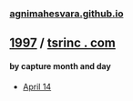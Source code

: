 ### [agnimahesvara.github.io](agnimahesvara.github.io)

## [1997](../../../../../yr1997/) / [tsrinc . com](../)

#### by capture month and day
* [April 14](../0519970414011613/)
